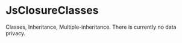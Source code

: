 # JsClosureClasses

Classes, Inheritance, Multiple-inheritance. There is currently no data privacy.
